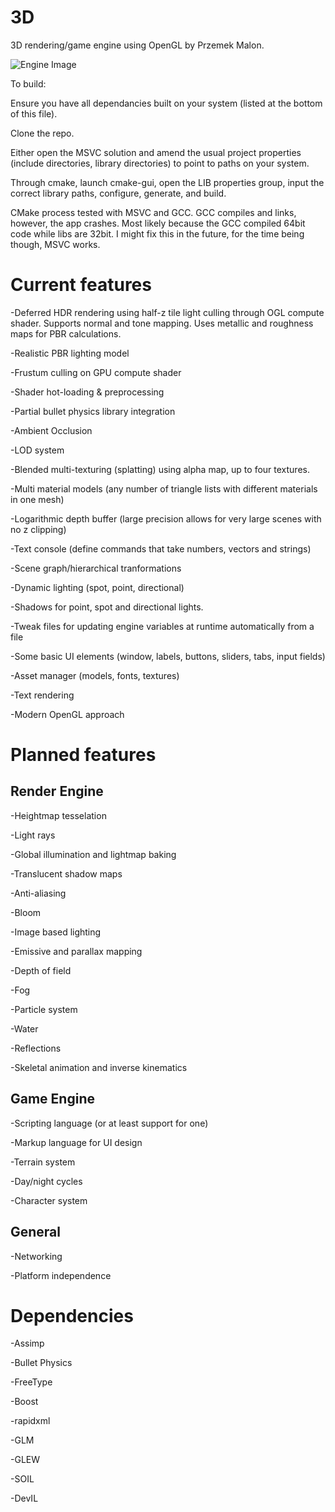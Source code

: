 # 3D

3D rendering/game engine using OpenGL by Przemek Malon.

![Engine Image](https://github.com/przemektmalon/3D/blob/master/gitimg/engineimg.png)

To build:

Ensure you have all dependancies built on your system (listed at the bottom of this file).

Clone the repo. 

Either open the MSVC solution and amend the usual project properties (include directories, library directories) to point to paths on your system.

Through cmake, launch cmake-gui, open the LIB properties group, input the correct library paths, configure, generate, and build.

CMake process tested with MSVC and GCC. GCC compiles and links, however, the app crashes. Most likely because the GCC compiled 64bit code while libs are 32bit. I might fix this in the future, for the time being though, MSVC works.

# Current features

-Deferred HDR rendering using half-z tile light culling through OGL compute shader. Supports normal and tone mapping. Uses metallic and roughness maps for PBR calculations.

-Realistic PBR lighting model

-Frustum culling on GPU compute shader

-Shader hot-loading & preprocessing

-Partial bullet physics library integration

-Ambient Occlusion

-LOD system

-Blended multi-texturing (splatting) using alpha map, up to four textures.

-Multi material models (any number of triangle lists with different materials in one mesh)

-Logarithmic depth buffer (large precision allows for very large scenes with no z clipping)

-Text console (define commands that take numbers, vectors and strings)

-Scene graph/hierarchical tranformations

-Dynamic lighting (spot, point, directional)

-Shadows for point, spot and directional lights.

-Tweak files for updating engine variables at runtime automatically from a file

-Some basic UI elements (window, labels, buttons, sliders, tabs, input fields)

-Asset manager (models, fonts, textures)

-Text rendering

-Modern OpenGL approach

# Planned features

## Render Engine

-Heightmap tesselation

-Light rays

-Global illumination and lightmap baking

-Translucent shadow maps

-Anti-aliasing

-Bloom

-Image based lighting

-Emissive and parallax mapping

-Depth of field

-Fog

-Particle system

-Water

-Reflections

-Skeletal animation and inverse kinematics

## Game Engine

-Scripting language (or at least support for one)

-Markup language for UI design

-Terrain system

-Day/night cycles

-Character system

## General

-Networking

-Platform independence

# Dependencies

-Assimp

-Bullet Physics

-FreeType

-Boost

-rapidxml

-GLM

-GLEW

-SOIL

-DevIL
